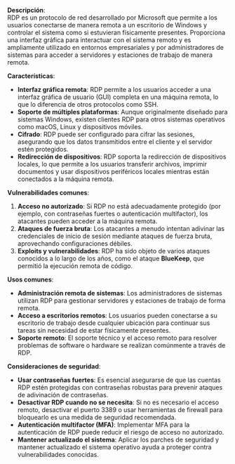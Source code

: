 **Descripción**:  
RDP es un protocolo de red desarrollado por Microsoft que permite a los usuarios conectarse de manera remota a un escritorio de Windows y controlar el sistema como si estuvieran físicamente presentes. Proporciona una interfaz gráfica para interactuar con el sistema remoto y es ampliamente utilizado en entornos empresariales y por administradores de sistemas para acceder a servidores y estaciones de trabajo de manera remota.

**Características**:
- **Interfaz gráfica remota**: RDP permite a los usuarios acceder a una interfaz gráfica de usuario (GUI) completa en una máquina remota, lo que lo diferencia de otros protocolos como SSH.
- **Soporte de múltiples plataformas**: Aunque originalmente diseñado para sistemas Windows, existen clientes RDP para otros sistemas operativos como macOS, Linux y dispositivos móviles.
- **Cifrado**: RDP puede ser configurado para cifrar las sesiones, asegurando que los datos transmitidos entre el cliente y el servidor estén protegidos.
- **Redirección de dispositivos**: RDP soporta la redirección de dispositivos locales, lo que permite a los usuarios transferir archivos, imprimir documentos y usar dispositivos periféricos locales mientras están conectados a la máquina remota.

**Vulnerabilidades comunes**:
1. **Acceso no autorizado**: Si RDP no está adecuadamente protegido (por ejemplo, con contraseñas fuertes o autenticación multifactor), los atacantes pueden acceder a la máquina remota.
2. **Ataques de fuerza bruta**: Los atacantes a menudo intentan adivinar las credenciales de inicio de sesión mediante ataques de fuerza bruta, aprovechando configuraciones débiles.
3. **Exploits y vulnerabilidades**: RDP ha sido objeto de varios ataques conocidos a lo largo de los años, como el ataque **BlueKeep**, que permitió la ejecución remota de código.

**Usos comunes**:
- **Administración remota de sistemas**: Los administradores de sistemas utilizan RDP para gestionar servidores y estaciones de trabajo de forma remota.
- **Acceso a escritorios remotos**: Los usuarios pueden conectarse a su escritorio de trabajo desde cualquier ubicación para continuar sus tareas sin necesidad de estar físicamente presentes.
- **Soporte remoto**: El soporte técnico y el acceso remoto para resolver problemas de software o hardware se realizan comúnmente a través de RDP.

**Consideraciones de seguridad**:
- **Usar contraseñas fuertes**: Es esencial asegurarse de que las cuentas RDP estén protegidas con contraseñas robustas para prevenir ataques de adivinación de contraseñas.
- **Desactivar RDP cuando no se necesita**: Si no es necesario el acceso remoto, desactivar el puerto 3389 o usar herramientas de firewall para bloquearlo es una medida de seguridad recomendada.
- **Autenticación multifactor (MFA)**: Implementar MFA para la autenticación de RDP puede reducir el riesgo de acceso no autorizado.
- **Mantener actualizado el sistema**: Aplicar los parches de seguridad y mantener actualizado el sistema operativo ayuda a proteger contra vulnerabilidades conocidas.
